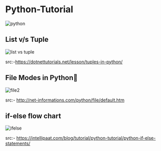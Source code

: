 # Python-Tutorial
![python](https://user-images.githubusercontent.com/67586773/104585122-9974a980-5689-11eb-9789-444631f8f8cb.png)
## List v/s Tuple 

![list vs tuple](https://user-images.githubusercontent.com/67586773/104598692-e2822900-569c-11eb-9580-462b054f3149.png)

src:-https://dotnettutorials.net/lesson/tuples-in-python/

## File Modes in Python🐍

![file2](https://user-images.githubusercontent.com/67586773/104689438-84028c80-5728-11eb-97cf-7cf8882c157c.png)


src:- http://net-informations.com/python/file/default.htm

## if-else flow chart

![ifelse](https://user-images.githubusercontent.com/67586773/104689572-bf9d5680-5728-11eb-8f35-f1b7525e59fb.png)

src:- https://intellipaat.com/blog/tutorial/python-tutorial/python-if-else-statements/

